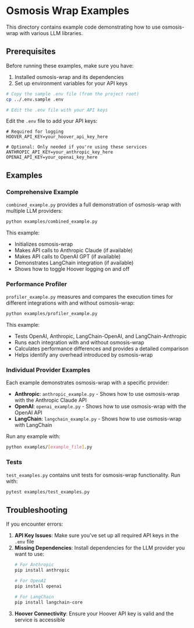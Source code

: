 # Osmosis Wrap Examples

This directory contains example code demonstrating how to use osmosis-wrap with various LLM libraries.

## Prerequisites

Before running these examples, make sure you have:

1. Installed osmosis-wrap and its dependencies
2. Set up environment variables for your API keys

```bash
# Copy the sample .env file (from the project root)
cp ../.env.sample .env

# Edit the .env file with your API keys
```

Edit the `.env` file to add your API keys:

```
# Required for logging
HOOVER_API_KEY=your_hoover_api_key_here

# Optional: Only needed if you're using these services
ANTHROPIC_API_KEY=your_anthropic_key_here
OPENAI_API_KEY=your_openai_key_here
```

## Examples

### Comprehensive Example

`combined_example.py` provides a full demonstration of osmosis-wrap with multiple LLM providers:

```bash
python examples/combined_example.py
```

This example:
- Initializes osmosis-wrap
- Makes API calls to Anthropic Claude (if available)
- Makes API calls to OpenAI GPT (if available)
- Demonstrates LangChain integration (if available)
- Shows how to toggle Hoover logging on and off

### Performance Profiler

`profiler_example.py` measures and compares the execution times for different integrations with and without osmosis-wrap:

```bash
python examples/profiler_example.py
```

This example:
- Tests OpenAI, Anthropic, LangChain-OpenAI, and LangChain-Anthropic
- Runs each integration with and without osmosis-wrap
- Calculates performance differences and provides a detailed comparison
- Helps identify any overhead introduced by osmosis-wrap

### Individual Provider Examples

Each example demonstrates osmosis-wrap with a specific provider:

- **Anthropic**: `anthropic_example.py` - Shows how to use osmosis-wrap with the Anthropic Claude API
- **OpenAI**: `openai_example.py` - Shows how to use osmosis-wrap with the OpenAI API
- **LangChain**: `langchain_example.py` - Shows how to use osmosis-wrap with LangChain

Run any example with:

```bash
python examples/[example_file].py
```

### Tests

`test_examples.py` contains unit tests for osmosis-wrap functionality. Run with:

```bash
pytest examples/test_examples.py
```

## Troubleshooting

If you encounter errors:

1. **API Key Issues**: Make sure you've set up all required API keys in the `.env` file
2. **Missing Dependencies**: Install dependencies for the LLM provider you want to use:
   ```bash
   # For Anthropic
   pip install anthropic
   
   # For OpenAI
   pip install openai
   
   # For LangChain
   pip install langchain-core
   ```
3. **Hoover Connectivity**: Ensure your Hoover API key is valid and the service is accessible 